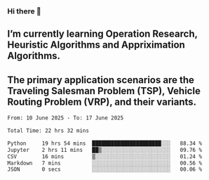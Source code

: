 ### Hi there 👋
## I’m currently learning Operation Research, Heuristic Algorithms and Appriximation Algorithms.
## The primary application scenarios are the Traveling Salesman Problem (TSP), Vehicle Routing Problem (VRP), and their variants.
<!--START_SECTION:waka-->

```txt
From: 10 June 2025 - To: 17 June 2025

Total Time: 22 hrs 32 mins

Python     19 hrs 54 mins  ██████████████████████░░░   88.34 %
Jupyter    2 hrs 11 mins   ██▒░░░░░░░░░░░░░░░░░░░░░░   09.76 %
CSV        16 mins         ▒░░░░░░░░░░░░░░░░░░░░░░░░   01.24 %
Markdown   7 mins          ░░░░░░░░░░░░░░░░░░░░░░░░░   00.56 %
JSON       0 secs          ░░░░░░░░░░░░░░░░░░░░░░░░░   00.06 %
```

<!--END_SECTION:waka-->
<!--
**Bookervsky/Bookervsky** is a ✨ _special_ ✨ repository because its `README.md` (this file) appears on your GitHub profile.

Here are some ideas to get you started:

- 🔭 I’m currently working on ...
- 🌱 I’m currently learning ...
- 👯 I’m looking to collaborate on ...
- 🤔 I’m looking for help with ...
- 💬 Ask me about ...
- 📫 How to reach me: ...
- 😄 Pronouns: ...
- ⚡ Fun fact: ...
-->
